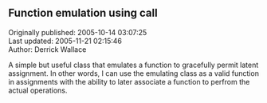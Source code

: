## Function emulation using __call__  
Originally published: 2005-10-14 03:07:25  
Last updated: 2005-11-21 02:15:46  
Author: Derrick Wallace  
  
A simple but useful class that emulates a function to gracefully permit latent assignment.  In other words, I can use the emulating class as a valid function in assignments with the ability to later associate a function to perfrom the actual operations.
